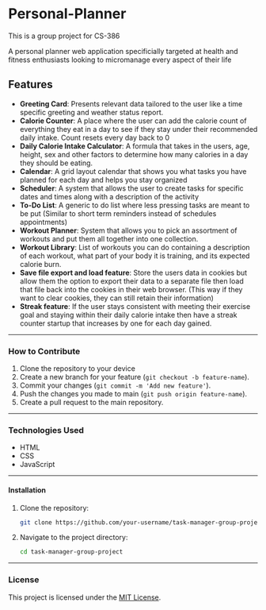 # Personal-Planner
This is a group project for CS-386

A personal planner web application specificially targeted at health and fitness enthusiasts looking to micromanage every aspect of their life

## Features

- **Greeting Card**: Presents relevant data tailored to the user like a time specific greeting and weather status report.
- **Calorie Counter**: A place where the user can add the calorie count of everything they eat in a day to see if they stay under their recommended daily intake. Count resets every day back to 0
- **Daily Calorie Intake Calculator**: A formula that takes in the users, age, height, sex and other factors to determine how many calories in a day they should be eating.
- **Calendar**: A grid layout calendar that shows you what tasks you have planned for each day and helps you stay organized
- **Scheduler**: A system that allows the user to create tasks for specific dates and times along with a description of the activity
- **To-Do List**: A generic to do list where less pressing tasks are meant to be put (Similar to short term reminders instead of schedules appointments)
- **Workout Planner**: System that allows you to pick an assortment of workouts and put them all together into one collection.
- **Workout Library**: List of workouts you can do containing a description of each workout, what part of your body it is training, and its expected calorie burn.
- **Save file export and load feature**: Store the users data in cookies but allow them the option to export their data to a separate file then load that file back into the cookies in their web browser. (This way if they want to clear cookies, they can still retain their information)
- **Streak feature**: If the user stays consistent with meeting their exercise goal and staying within their daily calorie intake then have a streak counter startup that increases by one for each day gained.


---

### How to Contribute

1. Clone the repository to your device
2. Create a new branch for your feature (`git checkout -b feature-name`).
3. Commit your changes (`git commit -m 'Add new feature'`).
4. Push the changes you made to main (`git push origin feature-name`).
5. Create a pull request to the main repository.

---

### Technologies Used

- HTML
- CSS
- JavaScript

---

#### Installation

1. Clone the repository:
   ```bash
   git clone https://github.com/your-username/task-manager-group-project.git
   ```
2. Navigate to the project directory:
   ```bash
   cd task-manager-group-project
   ```

---

### License

This project is licensed under the [MIT License](LICENSE).

